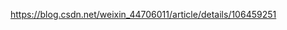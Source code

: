 <!--
 * @Author: your name
 * @Date: 2021-04-08 14:26:04
 * @LastEditTime: 2021-04-08 15:45:21
 * @LastEditors: Please set LastEditors
 * @Description: In User Settings Edit
 * @FilePath: /go_notes/docs/go map(集合).md
-->

https://blog.csdn.net/weixin_44706011/article/details/106459251
